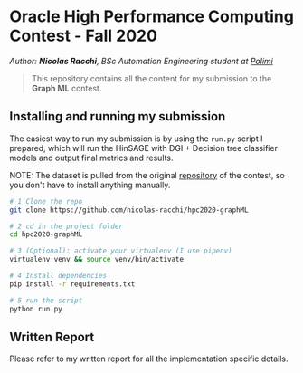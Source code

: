 # Oracle High Performance Computing Contest - Fall 2020

_Author: **Nicolas Racchi**, BSc Automation Engineering student at [Polimi](https://www.polimi.it)_

> This repository contains all the content for my submission to the **Graph ML** contest.

## Installing and running my submission

The easiest way to run my submission is by using the `run.py` script I prepared, which will run the HinSAGE with DGI + Decision tree classifier models and output final metrics and results.

NOTE: The dataset is pulled from the original [repository](https://github.com/AlbertoParravicini/high-performance-graph-analytics-2020/tree/main/track-ml/) of the contest, so you don't have to install anything manually.

```bash
# 1 Clone the repo
git clone https://github.com/nicolas-racchi/hpc2020-graphML

# 2 cd in the project folder
cd hpc2020-graphML

# 3 (Optional): activate your virtualenv (I use pipenv)
virtualenv venv && source venv/bin/activate

# 4 Install dependencies
pip install -r requirements.txt

# 5 run the script
python run.py
```

## Written Report

Please refer to my written report for all the implementation specific details.
